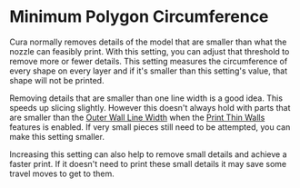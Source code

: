 Minimum Polygon Circumference
====
Cura normally removes details of the model that are smaller than what the nozzle can feasibly print. With this setting, you can adjust that threshold to remove more or fewer details. This setting measures the circumference of every shape on every layer and if it's smaller than this setting's value, that shape will not be printed.

Removing details that are smaller than one line width is a good idea. This speeds up slicing slightly. However this doesn't always hold with parts that are smaller than the [Outer Wall Line Width](../resolution/wall_line_width_0.md) when the [Print Thin Walls](../shell/fill_outline_gaps.md) features is enabled. If very small pieces still need to be attempted, you can make this setting smaller.

Increasing this setting can also help to remove small details and achieve a faster print. If it doesn't need to print these small details it may save some travel moves to get to them.